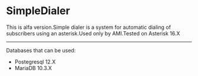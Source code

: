 # SimpleDialer
This is alfa version.Simple dialer is a system for automatic dialing of subscribers using an asterisk.Used only by AMI.Tested on Asterisk 16.X

***
Databases that can be used:
 * Postegresql 12.X
 * MariaDB 10.3.X
